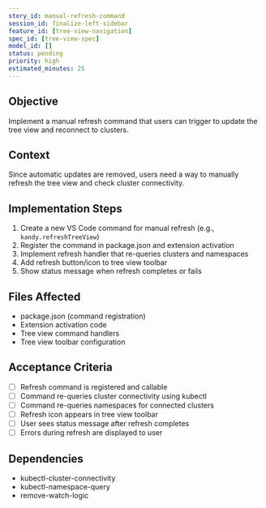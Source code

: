 ```yaml
---
story_id: manual-refresh-command
session_id: finalize-left-sidebar
feature_id: [tree-view-navigation]
spec_id: [tree-view-spec]
model_id: []
status: pending
priority: high
estimated_minutes: 25
---
```


## Objective
Implement a manual refresh command that users can trigger to update the tree view and reconnect to clusters.

## Context
Since automatic updates are removed, users need a way to manually refresh the tree view and check cluster connectivity.

## Implementation Steps
1. Create a new VS Code command for manual refresh (e.g., `kandy.refreshTreeView`)
2. Register the command in package.json and extension activation
3. Implement refresh handler that re-queries clusters and namespaces
4. Add refresh button/icon to tree view toolbar
5. Show status message when refresh completes or fails

## Files Affected
- package.json (command registration)
- Extension activation code
- Tree view command handlers
- Tree view toolbar configuration

## Acceptance Criteria
- [ ] Refresh command is registered and callable
- [ ] Command re-queries cluster connectivity using kubectl
- [ ] Command re-queries namespaces for connected clusters
- [ ] Refresh icon appears in tree view toolbar
- [ ] User sees status message after refresh completes
- [ ] Errors during refresh are displayed to user

## Dependencies
- kubectl-cluster-connectivity
- kubectl-namespace-query
- remove-watch-logic

